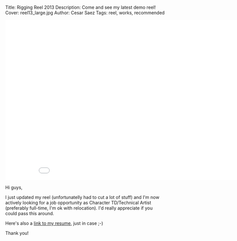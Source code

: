 Title: Rigging Reel 2013
Description: Come and see my latest demo reel!
Cover: reel13_large.jpg
Author: Cesar Saez
Tags: reel, works, recommended

<div class="flex-video widescreen">
    <iframe src="//player.vimeo.com/video/88004455" width="900" height="506" frameborder="0" webkitallowfullscreen mozallowfullscreen allowfullscreen></iframe>
</div>

Hi guys,

I just updated my reel (unfortunatelly had to cut a lot of stuff) and
I'm now actively looking for a job opportunity as Character TD/Technical
Artist (preferably full-time, I'm ok with relocation). I'd really appreciate
if you could pass this around.

Here's also a [link to my resume](http://cesarsaez.me/pages/resume.html), just in case ;-)

Thank you!
